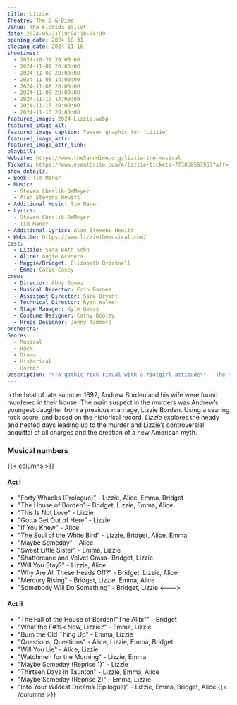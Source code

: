 ```yaml
---
title: Lizzie
Theatre: The 5 & Dime
Venue: The Florida Ballet 
date: 2024-05-21T19:04:18-04:00
opening_date: 2024-10-31
closing_date: 2024-11-16
showtimes:
  - 2024-10-31 20:00:00
  - 2024-11-01 20:00:00
  - 2024-11-02 20:00:00
  - 2024-11-03 14:00:00
  - 2024-11-08 20:00:00
  - 2024-11-09 20:00:00
  - 2024-11-10 14:00:00
  - 2024-11-15 20:00:00
  - 2024-11-16 20:00:00
featured_image: 2024-Lizzie.webp
featured_image_alt: 
featured_image_caption: Teaser graphic for 'Lizzie'
featured_image_attr: 
featured_image_attr_link: 
playbill:
Website: https://www.the5anddime.org/lizzie-the-musical
Tickets: https://www.eventbrite.com/e/lizzie-tickets-773068587957?aff=jaxplays
show_details: 
- Book: Tim Maner
- Music:
  - Steven Cheslik-DeMeyer
  - Alan Stevens Hewitt
- Additional Music: Tim Maner
- Lyrics:
  - Steven Cheslik-DeMeyer
  - Tim Maner
- Additional Lyrics: Alan Stevens Hewitt
- Website: https://www.lizziethemusical.com/
cast:
  - Lizzie: Sara Beth Sohn
  - Alice: Angie Acedera
  - Maggie/Bridget: Elizabeth Bricknell
  - Emma: Catie Casey
crew:
  - Director: Abby Gomez
  - Musical Director: Erin Barnes
  - Assistant Director: Sara Bryant
  - Technical Director: Ryan Walker
  - Stage Manager: Kyle Geary
  - Costume Designer: Cathy Dooley
  - Props Designer: Jenny Tammera
orchestra:
Genres:
  - Musical
  - Rock
  - Drama
  - Historical
  - Horror
Description: "\"A gothic rock ritual with a riotgirl attitude\" - The New York Times"
---
```

n the heat of late summer 1892, Andrew Borden and his wife were found murdered in their house. The main suspect in the murders was Andrew’s youngest daughter from a previous marriage, Lizzie Borden. Using a searing rock score, and based on the historical record, *Lizzie* explores the heady and heated days leading up to the murder and Lizzie’s controversial acquittal of all charges and the creation of a new American myth.

### Musical numbers
{{< columns >}} 
#### Act I
- "Forty Whacks (Prologue)" - Lizzie, Alice, Emma, Bridget
- "The House of Borden" - Bridget, Lizzie, Emma, Alice
- "This Is Not Love" - Lizzie
- "Gotta Get Out of Here" - Lizzie
- "If You Knew" - Alice
- "The Soul of the White Bird" - Lizzie, Bridget, Alice, Emma
- "Maybe Someday" - Alice
- "Sweet Little Sister" - Emma, Lizzie
- "Shattercane and Velvet Grass- Bridget, Lizzie
- "Will You Stay?" - Lizzie, Alice
- "Why Are All These Heads Off?" - Bridget, Lizzie, Alice
- "Mercury Rising" - Bridget, Lizzie, Emma, Alice
- "Somebody Will Do Something" - Bridget, Lizzie
<--->
#### Act II
- "The Fall of the House of Borden/”The Alibi”" - Bridget
- "What the F#%k Now, Lizzie?" - Emma, Lizzie
- "Burn the Old Thing Up" - Emma, Lizzie
- "Questions, Questions" - Alice, Lizzie, Emma, Bridget
- "Will You Lie" - Alice, Lizzie
- "Watchmen for the Morning" - Lizzie, Emma
- "Maybe Someday (Reprise 1)" - Lizzie
- "Thirteen Days in Taunton" - Lizzie, Emma, Alice
- "Maybe Someday (Reprise 2)" - Emma, Lizzie
- "Into Your Wildest Dreams (Epilogue)" - Lizzie, Emma, Bridget, Alice
{{< /columns >}}